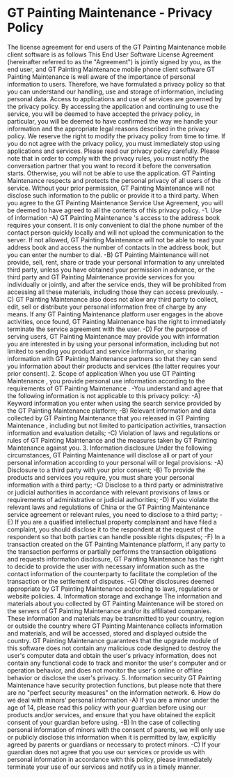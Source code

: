 # GT Painting Maintenance - Privacy Policy
The license agreement for end users of the GT Painting Maintenance mobile client software is as follows
This End User Software License Agreement (hereinafter referred to as the "Agreement") is jointly signed by you, as the end user, and GT Painting Maintenance mobile phone client software
GT Painting Maintenance is well aware of the importance of personal information to users. Therefore, we have formulated a privacy policy so that you can understand our handling, use and storage of information, including personal data. Access to applications and use of services are governed by the privacy policy.
By accessing the application and continuing to use the service, you will be deemed to have accepted the privacy policy, in particular, you will be deemed to have confirmed the way we handle your information and the appropriate legal reasons described in the privacy policy. We reserve the right to modify the privacy policy from time to time. If you do not agree with the privacy policy, you must immediately stop using applications and services. Please read our privacy policy carefully.
Please note that in order to comply with the privacy rules, you must notify the conversation partner that you want to record it before the conversation starts. Otherwise, you will not be able to use the application.
GT Painting Maintenance respects and protects the personal privacy of all users of the service. Without your prior permission, GT Painting Maintenance will not disclose such information to the public or provide it to a third party. When you agree to the GT Painting Maintenance Service Use Agreement, you will be deemed to have agreed to all the contents of this privacy policy.
-1. Use of information
-A) GT Painting Maintenance 's access to the address book requires your consent. It is only convenient to dial the phone number of the contact person quickly locally and will not upload the communication to the server. If not allowed, GT Painting Maintenance will not be able to read your address book and access the number of contacts in the address book, but you can enter the number to dial.
-B) GT Painting Maintenance will not provide, sell, rent, share or trade your personal information to any unrelated third party, unless you have obtained your permission in advance, or the third party and GT Painting Maintenance provide services for you individually or jointly, and after the service ends, they will be prohibited from accessing all these materials, including those they can access previously.
-C) GT Painting Maintenance also does not allow any third party to collect, edit, sell or distribute your personal information free of charge by any means. If any GT Painting Maintenance platform user engages in the above activities, once found, GT Painting Maintenance has the right to immediately terminate the service agreement with the user.
-D) For the purpose of serving users, GT Painting Maintenance may provide you with information you are interested in by using your personal information, including but not limited to sending you product and service information, or sharing information with GT Painting Maintenance partners so that they can send you information about their products and services (the latter requires your prior consent).
2. Scope of application
When you use GT Painting Maintenance , you provide personal use information according to the requirements of GT Painting Maintenance .
-You understand and agree that the following information is not applicable to this privacy policy:
-A) Keyword information you enter when using the search service provided by the GT Painting Maintenance platform;
-B) Relevant information and data collected by GT Painting Maintenance that you released in GT Painting Maintenance , including but not limited to participation activities, transaction information and evaluation details;
-C) Violation of laws and regulations or rules of GT Painting Maintenance and the measures taken by GT Painting Maintenance against you.
3. Information disclosure Under the following circumstances, GT Painting Maintenance will disclose all or part of your personal information according to your personal will or legal provisions:
-A) Disclosure to a third party with your prior consent;
-B) To provide the products and services you require, you must share your personal information with a third party;
-C) Disclose to a third party or administrative or judicial authorities in accordance with relevant provisions of laws or requirements of administrative or judicial authorities;
-D) If you violate the relevant laws and regulations of China or the GT Painting Maintenance service agreement or relevant rules, you need to disclose to a third party;
-E) If you are a qualified intellectual property complainant and have filed a complaint, you should disclose it to the respondent at the request of the respondent so that both parties can handle possible rights disputes;
-F) In a transaction created on the GT Painting Maintenance platform, if any party to the transaction performs or partially performs the transaction obligations and requests information disclosure, GT Painting Maintenance has the right to decide to provide the user with necessary information such as the contact information of the counterparty to facilitate the completion of the transaction or the settlement of disputes.
-G) Other disclosures deemed appropriate by GT Painting Maintenance according to laws, regulations or website policies.
4. Information storage and exchange The information and materials about you collected by GT Painting Maintenance will be stored on the servers of GT Painting Maintenance and/or its affiliated companies. These information and materials may be transmitted to your country, region or outside the country where GT Painting Maintenance collects information and materials, and will be accessed, stored and displayed outside the country.
GT Painting Maintenance guarantees that the upgrade module of this software does not contain any malicious code designed to destroy the user's computer data and obtain the user's privacy information, does not contain any functional code to track and monitor the user's computer and or operation behavior, and does not monitor the user's online or offline behavior or disclose the user's privacy.
5. Information security
GT Painting Maintenance have security protection functions, but please note that there are no "perfect security measures" on the information network.
6. How do we deal with minors' personal information
-A) If you are a minor under the age of 14, please read this policy with your guardian before using our products and/or services, and ensure that you have obtained the explicit consent of your guardian before using.
-B) In the case of collecting personal information of minors with the consent of parents, we will only use or publicly disclose this information when it is permitted by law, explicitly agreed by parents or guardians or necessary to protect minors.
-C) If your guardian does not agree that you use our services or provide us with personal information in accordance with this policy, please immediately terminate your use of our services and notify us in a timely manner.
